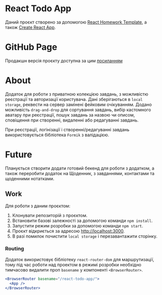 # React Todo App

Даний проєкт створено за допомогою
[React Homework Template](https://github.com/goitacademy/react-homework-template),
а також [Create React App](https://github.com/facebook/create-react-app).

# GitHub Page

Продакшн версія проєкту доступна за цим
[посиланням](https://lenifraud.github.io/react-todo-app/)

# About

Додаток для роботи з приватною колекцією завдань, з можливістю реєстрації та
авторизації користувача. Дані зберігаються в `local storage`, реквести на сервер
замінені фейковим очікуванням. Додано можливість `drag-and-drop` для сортування
завдань, вибір кастомного аватару при реєстрації, пошук завдань за назвою чи
описом, сповіщення при створенні, видаленні або редагуванні завдань.

При реєстрації, логінізації і створенні/редагуванні завдань використовується
бібліотека `Formik` з валідацією.

# Future

Планується створити додати готовий бекенд для роботи з додатком, а також
переробити додаток на Щоденник, з завданнями, контактами та щоденними нотатками.

## Work

Для роботи з даним проєктом:

1. Клонувати репозиторій з проєктом.
2. Встановити базові залежності за допомогою команди `npm install`.
3. Запустити режим розробки за допомогою команди `npm start`.
4. Проєкт відкриється за адресою [http://localhost:3000](http://localhost:3000).
5. В разі помилок почистити `local storage` і перезавантажити сторінку.

### Routing

Додаток використовує бібліотеку `react-router-dom` для маршрутизації, тому під
час роботи над проектом в режимі розробки необхідно тимчасово видалити проп
`basename` у компоненті `<BrowserRouter>`.

```jsx
<BrowserRouter basename="/react-todo-app/">
  <App />
</BrowserRouter>
```
